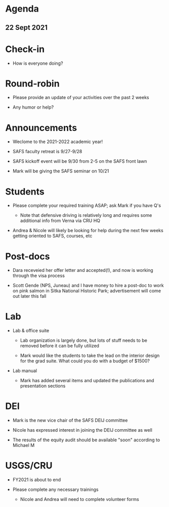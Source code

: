 # Agenda

## 22 Sept 2021


# Check-in

* How is everyone doing?


# Round-robin

* Please provide an update of your activities over the past 2 weeks

* Any humor or help? 


# Announcements

* Weclome to the 2021-2022 academic year!

* SAFS faculty retreat is 9/27-9/28

* SAFS kickoff event will be 9/30 from 2-5 on the SAFS front lawn

* Mark will be giving the SAFS seminar on 10/21


# Students

* Please complete your required training ASAP; ask Mark if you have Q's

    - Note that defensive driving is relatively long and requires some additional info from Verna via CRU HQ

* Andrea & Nicole will likely be looking for help during the next few weeks getting oriented to SAFS, courses, etc


# Post-docs

* Dara receveied her offer letter and accepted(!), and now is working through the visa process

* Scott Gende (NPS, Juneau) and I have money to hire a post-doc to work on pink salmon in Sitka National Historic Park; advertisement will come out later this fall


# Lab

* Lab & office suite

    - Lab organization is largely done, but lots of stuff needs to be removed before it can be fully utilized
    
    - Mark would like the students to take the lead on the interior design for the grad suite. What could you do with a budget of $1500?

* Lab manual

    - Mark has added several items and updated the publications and presentation sections

# DEI

* Mark is the new vice chair of the SAFS DEIJ committee

* Nicole has expressed interest in joining the DEIJ committee as well

* The results of the equity audit should be available "soon" according to Michael M


# USGS/CRU

* FY2021 is about to end

* Please complete any necessary trainings

    - Nicole and Andrea will need to complete volunteer forms

